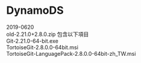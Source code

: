 # DynamoDS


2019-0620<br>
old-2.21.0+2.8.0.zip 包含以下項目<br>
Git-2.21.0-64-bit.exe <br>
TortoiseGit-2.8.0.0-64bit.msi <br>
TortoiseGit-LanguagePack-2.8.0.0-64bit-zh_TW.msi <br>

